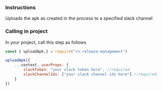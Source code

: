 ### Instructions
Uploads the apk as created in the process to a specified slack channel

### Calling in project

In your project, call this step as follows

```js
const { uploadApk,} = require("rn-release-management")

uploadApk({
    ...context, userProps: {
        slackToken: "your slack token here", //required
        slackChannelIds: ["your slack channel ids here"] //required
    }
})
```